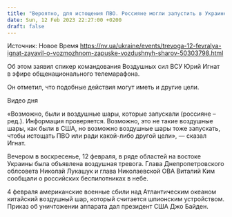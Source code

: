 ```yaml
---
title: "Вероятно, для истощения ПВО. Россияне могли запустить в Украине воздушные шары — Игнат"
date: Sun, 12 Feb 2023 22:27:00 +0200
draft: false
---
```

Источник: Новое Время https://nv.ua/ukraine/events/trevoga-12-fevralya-ignat-zayavil-o-vozmozhnom-zapuske-vozdushnyh-sharov-50303798.html


Об этом заявил спикер командования Воздушных сил ВСУ Юрий Игнат в эфире общенационального телемарафона.

Он отметил, что подобные действия могут иметь и другие цели.

  Видео дня   

«Возможно, были и воздушные шары, которые запускали (россияне –ред.). Информация проверяется. Возможно, это не такие воздушные шары, как были в США, но возможно воздушные шары тоже запускать, чтобы истощать ПВО или ради какой-либо другой цели», — сказал Игнат.

Вечером в воскресенье, 12 февраля, в ряде областей на востоке Украины была объявлена воздушная тревога. Глава Днепропетровского облсовета Николай Лукашук и глава Николаевской ОВА Виталий Ким сообщали о российских беспилотниках в небе.

4 февраля американские военные сбили над Атлантическим океаном китайский воздушный шар, который считается шпионским устройством. Приказ об уничтожении аппарата дал президент США Джо Байден.
